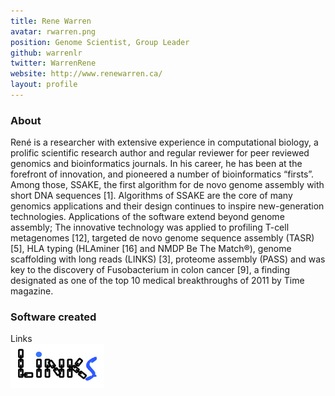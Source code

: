 ```yaml
---
title: Rene Warren
avatar: rwarren.png
position: Genome Scientist, Group Leader
github: warrenlr
twitter: WarrenRene
website: http://www.renewarren.ca/
layout: profile
---
```


### About

René is a researcher with extensive experience in computational biology, a prolific scientific research author
and regular reviewer for peer reviewed genomics and bioinformatics journals. In his career, he has been at the
forefront of innovation, and pioneered a number of bioinformatics “firsts”. Among those, SSAKE, the first
algorithm for de novo genome assembly with short DNA sequences [1]. Algorithms of SSAKE are the core of
many genomics applications and their design continues to inspire new-generation technologies. Applications of
the software extend beyond genome assembly; The innovative technology was applied to profiling T-cell
metagenomes [12], targeted de novo genome sequence assembly (TASR) [5], HLA typing (HLAminer [16] and
NMDP Be The Match®), genome scaffolding with long reads (LINKS) [3], proteome assembly (PASS) and was
key to the discovery of Fusobacterium in colon cancer [9], a finding designated as one of the top 10 medical
breakthroughs of 2011 by Time magazine. 


### Software created 

Links  
![LINKS](../assets/logos/linkslogo.png)
